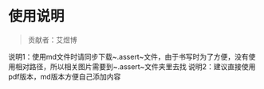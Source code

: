 # 使用说明
>贡献者：艾煜博

说明1：使用md文件时请同步下载~.assert~文件，由于书写时为了方便，没有使用相对路径，所以相关图片需要到~.assert~文件夹里去找
说明2：建议直接使用pdf版本，md版本方便自己添加内容
